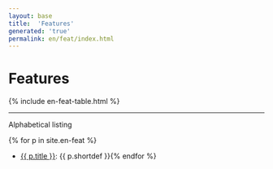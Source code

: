 ```yaml
---
layout: base
title:  'Features'
generated: 'true'
permalink: en/feat/index.html
---
```


# Features

{% include en-feat-table.html %}

----------

Alphabetical listing

{% for p in site.en-feat %}
* [{{ p.title }}](): {{ p.shortdef }}{% endfor %}
